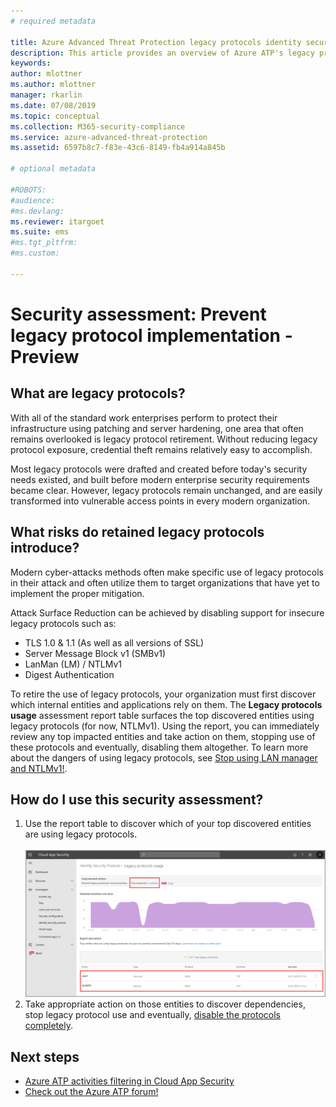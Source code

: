 ```yaml
---
# required metadata

title: Azure Advanced Threat Protection legacy protocols identity security posture assessment | Microsoft Docs
description: This article provides an overview of Azure ATP's legacy protocol identification security posture assessment report.
keywords:
author: mlottner
ms.author: mlottner
manager: rkarlin
ms.date: 07/08/2019
ms.topic: conceptual
ms.collection: M365-security-compliance
ms.service: azure-advanced-threat-protection
ms.assetid: 6597b8c7-f83e-43c6-8149-fb4a914a845b

# optional metadata

#ROBOTS:
#audience:
#ms.devlang:
ms.reviewer: itargoet
ms.suite: ems
#ms.tgt_pltfrm:
#ms.custom:

---
```


# Security assessment: Prevent legacy protocol implementation - Preview
 
## What are legacy protocols?

With all of the standard work enterprises perform to protect their infrastructure using patching and server hardening, one area that often remains overlooked is legacy protocol retirement. Without reducing legacy protocol exposure, credential theft remains relatively easy to accomplish. 

Most legacy protocols were drafted and created before today's security needs existed, and built before modern enterprise security requirements became clear. However, legacy protocols remain unchanged, and are easily transformed into vulnerable access points in every modern organization. 

## What risks do retained legacy protocols introduce? 

Modern cyber-attacks methods often make specific use of legacy protocols in their attack and often utilize them to target organizations that have yet to implement the proper mitigation. 

Attack Surface Reduction can be achieved by disabling support for insecure legacy protocols such as: 

- TLS 1.0 & 1.1 (As well as all versions of SSL)
- Server Message Block v1 (SMBv1)
- LanMan (LM) / NTLMv1
- Digest Authentication

To retire the use of legacy protocols, your organization must first discover which internal entities and applications rely on them. The **Legacy protocols usage** assessment report table surfaces the top discovered entities using legacy protocols (for now, NTLMv1). Using the report, you can immediately review any top impacted entities and take action on them, stopping use of these protocols and eventually, disabling them altogether. To learn more about the dangers of using legacy protocols, see [Stop using LAN manager and NTLMv1!](https://blogs.technet.microsoft.com/miriamxyra/2017/11/07/stop-using-lan-manager-and-ntlmv1/).


## How do I use this security assessment? 
1. Use the report table to discover which of your top discovered entities are using legacy protocols.  
    <br>![Prevent usage of legacy protocols](media/atp-cas-isp-legacy-protocols-2.png)
1. Take appropriate action on those entities to discover dependencies, stop legacy protocol use and eventually, [disable the protocols completely](https://blogs.technet.microsoft.com/miriamxyra/2017/11/07/stop-using-lan-manager-and-ntlmv1/). 

## Next steps
- [Azure ATP activities filtering in Cloud App Security](atp-activities-filtering-mcas.md)
- [Check out the Azure ATP forum!](https://aka.ms/azureatpcommunity)
